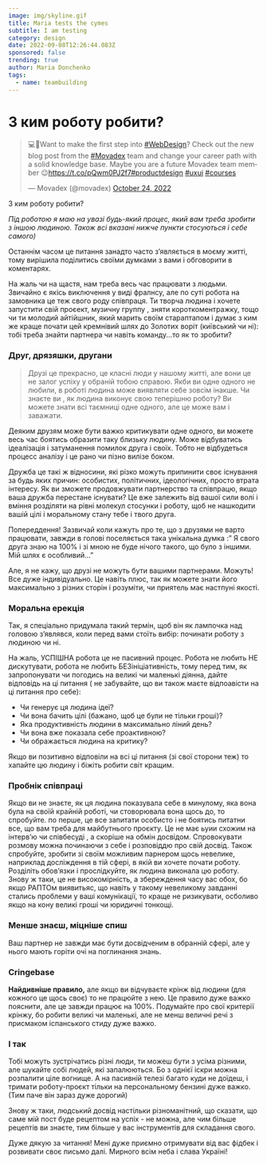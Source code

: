 ```yaml
---
image: img/skyline.gif
title: Maria tests the cymes
subtitle: I am testing
category: design
date: 2022-09-08T12:26:44.083Z
sponsored: false
trending: true
author: Maria Donchenko
tags:
  - name: teambuilding
---
```

# З ким роботу робити?



<blockquote class="twitter-tweet"><p lang="en" dir="ltr">💻🎨Want to make the first step into <a href="https://twitter.com/hashtag/WebDesign?src=hash&amp;ref_src=twsrc%5Etfw">#WebDesign</a>? Check out the new blog post from the <a href="https://twitter.com/hashtag/Movadex?src=hash&amp;ref_src=twsrc%5Etfw">#Movadex</a> team and change your career path with a solid knowledge base. Maybe you are a future Movadex team member 😉<a href="https://t.co/pQwm0PJ2f7">https://t.co/pQwm0PJ2f7</a><a href="https://twitter.com/hashtag/productdesign?src=hash&amp;ref_src=twsrc%5Etfw">#productdesign</a> <a href="https://twitter.com/hashtag/uxui?src=hash&amp;ref_src=twsrc%5Etfw">#uxui</a> <a href="https://twitter.com/hashtag/courses?src=hash&amp;ref_src=twsrc%5Etfw">#courses</a></p>&mdash; Movadex (@movadex) <a href="https://twitter.com/movadex/status/1584460767843471361?ref_src=twsrc%5Etfw">October 24, 2022</a></blockquote> <script async src="https://platform.twitter.com/widgets.js" charset="utf-8"></script>



З ким роботу робити?

*Під роботою я маю на увазі будь-який процес, який вам треба зробити з іншою людиною. Також всі вказані нижче пункти стосуються і себе самого)*

Останнім часом це питання занадто часто зʼявляється в моєму житті, тому вирішила поділитись своїми думками з вами і обговорити в коментарях.

На жаль чи на щастя, нам треба весь час працювати з людьми. Звичайно є якісь виключення у виді фралнсу, але по суті робота на замовника це теж свого роду співпраця. Ти творча людина і хочете запустити свій проєект, музичну группу , зняти короткоментражку, тощо чи ти молодий айтійшник, який марить своїм стараптапом і думає з ким же краще почати цей кремнівий шлях до Золотих воріт (київський чи ні): тобі треба знайти партнера чи навіть команду...то як то зробити?

### **Друг, дрязяшки, другани**

> Друзі це прекрасно, це класні люди у нашому житті, але вони це не залог успіху у обраній тобою справою. Якби ви одне одного не любили, в роботі людина може виявляти себе зовсім інакше. Чи знаєте ви , як людина виконує свою теперішню роботу? Ви можете знати всі таємниці одне одного, але це може вам і заважати.

Деяким друзям може бути важко критикувати одне одного, ви можете весь час боятись образити таку близьку людину. Може відбуватись ідеалізація і затуманення помилок друга і своїх. Тобто не відбудеться процесс аналізу і це рано чи пізно вилізе боком.

Дружба це такі ж відносини, які різко можуть припинити своє існування за будь яких причин: особистих, політичних, ідеологічних, просто втрата інтересу. Як ви зможете продовжувати партнерство та співпрацю, якщо ваша дружба перестане існувати? Це вже залежить від вашої сили волі і вміння розділяти на рівні молекул стосунки і роботу, щоб не нашкодити вашій цілі і моральному стану тебе і твого друга.

Попереддення! Зазвичай коли кажуть про те, що з друзями не варто працювати, завжди в голові поселяється така унікальна думка :” Я свого друга знаю на 100% і зі мною не буде нічого такого, що було з іншими. Мій шлях є особливий...”

Але, я не кажу, що друзі не можуть бути вашими партнерами. Можуть! Все дуже індивідуально. Це навіть плюс, так як можете знати його максимально з різних сторін і розуміти, чи приятель має настпуні якості.

### **Моральна ерекція**

Так, я спеціально придумала такий термін, щоб він як лампочка над головою зʼявлявся, коли перед вами стоїть вибір: починати роботу з людиною чи ні.

На жаль, УСПІШНА робота це не пасивний процес. Робота не любить НЕ дискутувати, робота не любить БЕЗініціативність, тому перед тим, як запропонувати чи погодись на великі чи маленькі діянна, дайте відповідь на ці питання ( не забувайте, що ви також маєте відпоавісти на ці питання про себе):

* Чи генерує ця людина ідеї?
* Чи вона бачить цілі (бажано, щоб це були не тільки гроші)?
* Яка продуктивність людини в максимально ліний день?
* Чи вона вже показала себе проактивною?
* Чи ображається людина на критику?

Якщо ви позитивно відповіли на всі ці питання (зі свої сторони теж) то хапайте цю людину і біжіть робити світ кращим.

### Пробнік співпраці

Якщо ви не знаєте, як ця людина показувала себе в минулому, яка вона була на своїй крайній роботі, чи стоворювала вона щось до, то спробуйте. по перше, це все запитати особисто і не боятись питатни все, що вам треба для майбутнього проєкту. Це не має ьуии схожим на інтервʼю чи співбесуді , а скоріше на обмін досвідом. Спровокувати розмову можна починаючи з себе і розповіддю про свій досвід. Також спробуйте, зробити зі своїм можливим парнером щось невелике, наприклад досліждення в тій сфері, в якій ви хочете почати роботу. Розділіть обовʼязки і прослідкуйте, як людина виконала цю роботу. Знову ж таки, це не високомірність, а збереждення часу вас обох, бо якщо РАПТОм виявитьяс, що навіть у такому невеликому завданні стались проблеми у ваші комунікації, то краще не ризикувати, осболиво якщо на кону великі гроші чи юридичні тонкощі.

### **Менше знаєш, міцніше спиш**

Ваш партнер не завжди має бути досвідченим в обранній сфері, але у нього мають горіти очі на поглинання знань.

### Сringebase

**Найдивніше правило,** але якщо ви відчуваєте крінж від людини (для кожного це щось своє) то не працюйте з нею. Це правило дуже важко пояснити, але це завжди працює на 100%. Подумайте про свої критерії крінжу, бо робити великі чи маленькі, але не менш величні речі з присмаком іспанського стиду дуже важко.

### І так

Тобі можуть зустрічатись різні люди, ти можеш бути з усіма різними, але шукайте собі людей, які запалюються. Бо з однієї іскри можна розпалити ціле вогнище. А на пасивній телезі багато куди не доїдеш, і тримати роботу-проєкт тільки на персональному бензині дуже важко. (Тим паче він зараз дуже дорогий)

Знову ж таки, людський досвід настільки різноманітний, що сказати, що саме мій пост буде рецептом на успіх - не можна, але чим більше рецептів ви знаєте, тим більше у вас інструментів для складання свого.

Дуже дякую за читання! Мені дуже приємно отримувати від вас фідбек і розвивати своє письмо далі. Мирного всім неба і слава Україні!